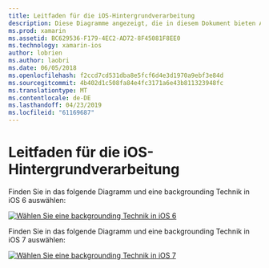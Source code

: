 ```yaml
---
title: Leitfaden für die iOS-Hintergrundverarbeitung
description: Diese Diagramme angezeigt, die in diesem Dokument bieten Anleitungen dazu, welche der iOS viele backgrounding Optionen für eine bestimmte Anforderungen gewählt werden sollte.
ms.prod: xamarin
ms.assetid: BC629536-F179-4EC2-AD72-8F45081F8EE0
ms.technology: xamarin-ios
author: lobrien
ms.author: laobri
ms.date: 06/05/2018
ms.openlocfilehash: f2ccd7cd531dba8e5fcf6d4e3d1970a9ebf3e84d
ms.sourcegitcommit: 4b402d1c508fa84e4fc3171a6e43b811323948fc
ms.translationtype: MT
ms.contentlocale: de-DE
ms.lasthandoff: 04/23/2019
ms.locfileid: "61169687"
---
```

# <a name="ios-backgrounding-guidance"></a>Leitfaden für die iOS-Hintergrundverarbeitung

Finden Sie in das folgende Diagramm und eine backgrounding Technik in iOS 6 auswählen:

 [![](ios-backgrounding-guidance-images/image10.png "Wählen Sie eine backgrounding Technik in iOS 6")](ios-backgrounding-guidance-images/image10.png#lightbox)

Finden Sie in das folgende Diagramm und eine backgrounding Technik in iOS 7 auswählen:

 [![](ios-backgrounding-guidance-images/image10b.png "Wählen Sie eine backgrounding Technik in iOS 7")](ios-backgrounding-guidance-images/image10b.png#lightbox)

